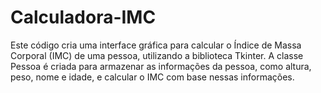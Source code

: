 # Calculadora-IMC
Este código cria uma interface gráfica para calcular o Índice de Massa Corporal (IMC) de uma pessoa, utilizando a biblioteca Tkinter. A classe Pessoa é criada para armazenar as informações da pessoa, como altura, peso, nome e idade, e calcular o IMC com base nessas informações.  
